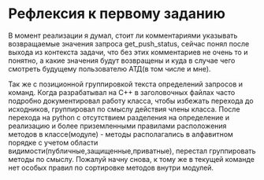 # Рефлексия к первому заданию

В момент реализации я думал, стоит ли комментариями указывать возвращаемые значения запроса
get_push_status, сейчас понял после выхода из контекста задачи, что без этих комментариев 
не очень то и понятно, а какие значения будут возвращены и куда в случае чего смотреть
будущему пользователю АТД(в том числе и мне).

Так же с позиционной группировкой текста определений запросов и команд. Когда разрабатывал
на C++ в заголовочных файлах часто подробно документировал работу класса, чтобы избежать
перехода до исходников, группировал по смыслу действия члены класса. После перехода на python
с отсутствием разделения на определение и реализацию и более приземленными правилами 
расположения методов в классе(модуле) - методы располагались в алфавитном порядке с учетом
области видимости(публичные,защищенные,приватные), перестал группировать методы по смыслу. 
Пожалуй начну снова, к тому же в текущей команде нет особых правил по сортировке методов внутри
модулей.